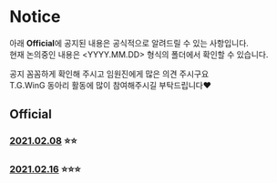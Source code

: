 # Notice
아래 **Official**에 공지된 내용은 공식적으로 알려드릴 수 있는 사항입니다.  
현재 논의중인 내용은 <YYYY.MM.DD> 형식의 폴더에서 확인할 수 있습니다.  

공지 꼼꼼하게 확인해 주시고 임원진에게 많은 의견 주시구요  
T.G.WinG 동아리 활동에 많이 참여해주시길 부탁드립니다❤️  

## Official
### [2021.02.08](https://github.com/TG-WinG/Notice/tree/master/2021.02.08#20210208) ⭐⭐
### [2021.02.16](https://github.com/TG-WinG/Notice/blob/master/2021.02.16#20210216) ⭐⭐⭐
